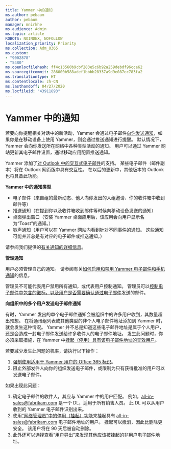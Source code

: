 ```yaml
---
title: Yammer 中的通知
ms.author: pebaum
author: pebaum
manager: mnirkhe
ms.audience: Admin
ms.topic: article
ROBOTS: NOINDEX, NOFOLLOW
localization_priority: Priority
ms.collection: Adm_O365
ms.custom:
- "9002878"
- "5480"
ms.openlocfilehash: ff4c13560b9cbf283e5c6b92a259debdf96cca62
ms.sourcegitcommit: 286000b588adef1bbbb28337a9d9e087ec783fa2
ms.translationtype: HT
ms.contentlocale: zh-CN
ms.lasthandoff: 04/27/2020
ms.locfileid: "43911893"
---
```

# <a name="notifications-in-yammer"></a>Yammer 中的通知

若要向你提醒相关对话中的新活动，Yammer 会通过电子邮件[向你发送通知](https://support.microsoft.com/en-gb/office/enable-or-disable-yammer-email-and-phone-notifications-93e530e0-189f-4768-8f28-7683d48cc996)，如果你是在移动设备上使用 Yammer，则会通过推送通知进行提醒。 默认情况下，Yammer 会向你发送所在网络中各种类型活动的通知。 用户可以通过 Yammer 网站更新其电子邮件设置，通过移动应用配置推送通知。 

Yammer 添加了[对 Outlook 中的交互式电子邮件](https://techcommunity.microsoft.com/t5/outlook-blog/interactive-yammer-emails-in-outlook-on-the-web-are-here/ba-p/1209420)的支持。 某些电子邮件（邮件副本）将在 Outlook 网页版中具有交互性。 在以后的更新中，其他版本的 Outlook 也将具备此功能。

**Yammer 中的通知类型**

- 电子邮件（来自组的最新动态、他人向你发出的入组邀请、你的收件箱中收到邮件等）
- 推送通知（在提到你以及收件箱收到邮件等时候向移动设备发送的通知）
- 桌面弹出窗口（安装 Yammer 桌面应用后，该应用会向用户显示名为“Toast”的通知。）
- 铃声通知（用户可以在 Yammer 网站内看到针对不同事件的通知。 这些通知可能并非总是有对应的电子邮件或推送通知。）

请参阅我们提供的[有关通知的详细信息](https://support.microsoft.com/en-gb/office/enable-or-disable-yammer-email-and-phone-notifications-93e530e0-189f-4768-8f28-7683d48cc996)。

**管理通知**

用户必须管理自己的通知。 请参阅有关[如何启用和禁用 Yammer 电子邮件和手机通知](https://support.microsoft.com/en-gb/office/enable-or-disable-yammer-email-and-phone-notifications-93e530e0-189f-4768-8f28-7683d48cc996)的信息。 

管理员不可能代表用户禁用所有通知，或代表用户控制通知。 管理员可以[控制电子邮件中包含的徽标，以及用户是否需要确认通过电子邮件](https://docs.microsoft.com/yammer/configure-your-yammer-network/configure-email-and-yammer)发送的邮件。

**向组织中的多个用户发送电子邮件通知**

有时，Yammer 发出的单个电子邮件通知会被组织中的许多用户收到，其数量超出预想。 在将通讯组列表或其他类型的非个人电子邮件地址添加到 Yammer 时，就会发生这种情况。 Yammer 并不总是知道这些电子邮件地址是属于个人用户，还是会造成一封电子邮件发送给许多收件人的电子邮件地址。 发生此问题时，你必须采取措施，在 Yammer 中[挂起（停用）具有该电子邮件地址的无效用户](https://docs.microsoft.com/yammer/manage-yammer-users/add-block-or-remove-users#remove-users)。 

若要减少发生此问题的机率，请执行以下操作：

1. [强制使用适用于 Yammer 用户的 Office 365 标识](https://docs.microsoft.com/yammer/configure-your-yammer-network/enforce-office-365-identity)。
2. 阻止外部发件人向你的组织发送电子邮件，或限制为只有获得批准的用户可以发送电子邮件。

如果出现此问题：

1. 确定电子邮件的收件人，其应与 Yammer 中的用户匹配。 例如，all-in-sales@fabrikam.com 是一个 DL，适用于所有销售人员。 此 DL 可以从用户收到的 Yammer 电子邮件识别出来。
2. 使用[“网络管理员”中的停用（挂起）功能](https://docs.microsoft.com/yammer/manage-yammer-users/add-block-or-remove-users#remove-users)来挂起具有 all-in-sales@fabrikam.com 电子邮件地址的用户。 挂起可以撤消，因此比删除更安全。 该用户将在 90 天后被自动删除。
3. 此外还可以选择查看“[用户导出](https://docs.microsoft.com/yammer/manage-security-and-compliance/export-yammer-enterprise-data#ExportUsers)”来发现其他应该被挂起的非用户电子邮件地址。
